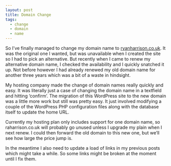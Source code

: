 ```yaml
---
layout: post
title: Domain Change
tags:
  - change
  - domain
  - name
---
```

So I&#8217;ve finally managed to change my domain name to [ryanharrison.co.uk][1]. It was the original one I wanted, but was unavailable when I created the site so I had to pick an alternative. But recently when I came to renew my alternative domain name, I checked the availability and I quickly snatched it up. Not before however I had already renewed my old domain name for another three years which was a bit of a waste in hindsight.

My hosting company made the change of domain names really quickly and easy. It was literally just a case of changing the domain name in a textfield and hitting &#8216;confirm&#8217;. The migration of this WordPress site to the new domain was a little more work but still was pretty easy. It just involved modifying a couple of the WordPress PHP configuration files along with the database itself to update the home URL.

Currently my hosting plan only includes support for one domain name, so raharrison.co.uk will probably go unused unless I upgrade my plain when I next renew. I could then forward the old domain to this new one, but we&#8217;ll see how large the price jump is.

In the meantime I also need to update a load of links in my previous posts which might take a while. So some links might be broken at the moment until I fix them.

 [1]: http://ryanharrison.co.uk